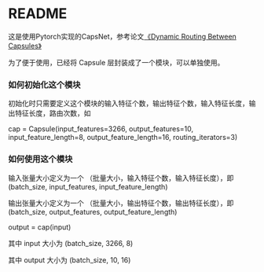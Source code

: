 # README

这是使用Pytorch实现的CapsNet，参考论文[《Dynamic Routing Between Capsules》](https://arxiv.org/pdf/1710.09829.pdf)

为了便于使用，已经将 Capsule 层封装成了一个模块，可以单独使用。

### 如何初始化这个模块

初始化时只需要定义这个模块的输入特征个数，输出特征个数，输入特征长度，输出特征长度，路由次数，如

cap = Capsule(input_features=3266, output_features=10, input_feature_length=8, output_feature_length=16, routing_iterators=3)

### 如何使用这个模块

输入张量大小定义为一个 （批量大小，输入特征个数，输入特征长度），即 (batch_size, input_features, input_feature_length)

输出张量大小定义为一个 （批量大小，输出特征个数，输出特征长度），即 (batch_size, output_features, output_feature_length)

output = cap(input)

其中 input 大小为 (batch_size, 3266, 8)

其中 output 大小为 (batch_size, 10, 16)
